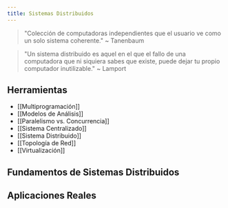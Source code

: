 ```yaml
---
title: Sistemas Distribuidos
---
```


> "Colección de computadoras independientes que el usuario ve como un solo sistema coherente." ~ Tanenbaum

> "Un sistema distribuido es aquel en el que el fallo de una computadora que ni siquiera sabes que existe, puede dejar tu propio computador inutilizable." ~ Lamport

## Herramientas

- [[Multiprogramación]]
- [[Modelos de Análisis]]
- [[Paralelismo vs. Concurrencia]]
- [[Sistema Centralizado]]
- [[Sistema Distribuido]]
- [[Topología de Red]]
- [[Virtualización]]

## Fundamentos de Sistemas Distribuidos

## Aplicaciones Reales
